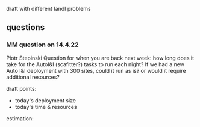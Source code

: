 draft with different IandI problems

## questions

### MM question  on 14.4.22
Piotr Stepinski Question for when you are back next week: how long does it take for the AutoI&I (scafitter?) tasks to run each night? If we had a new Auto I&I deployment with 300 sites, could it run as is? or would it require additional resources?

draft points:
- today's deployment size
- today's time & resources

estimation:
